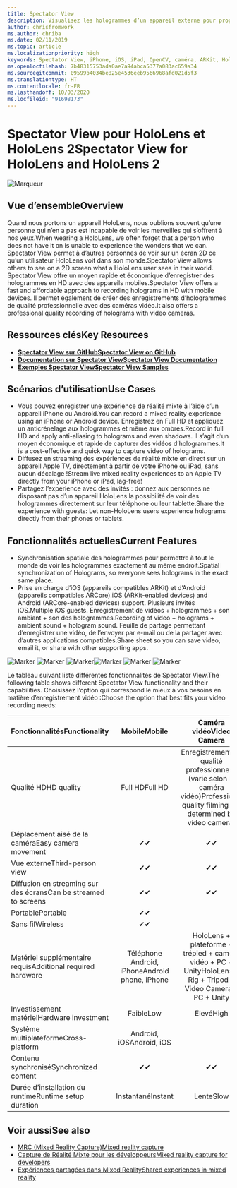 ```yaml
---
title: Spectator View
description: Visualisez les hologrammes d’un appareil externe pour proposer une expérience de réalité mixte sur un affichage externe ou enregistrer une vidéo d’une expérience de réalité mixte.
author: chrisfromwork
ms.author: chriba
ms.date: 02/11/2019
ms.topic: article
ms.localizationpriority: high
keywords: Spectator View, iPhone, iOS, iPad, OpenCV, caméra, ARKit, HoloLens, réalité mixte, MixedRealityToolkit, démonstration, enregistrement
ms.openlocfilehash: 7b48315753ada0ae7a94abca5377a083ac659a34
ms.sourcegitcommit: 09599b4034be825e4536eeb9566968afd021d5f3
ms.translationtype: HT
ms.contentlocale: fr-FR
ms.lasthandoff: 10/03/2020
ms.locfileid: "91698173"
---
```

# <a name="spectator-view-for-hololens-and-hololens-2"></a><span data-ttu-id="fdfdb-104">Spectator View pour HoloLens et HoloLens 2</span><span class="sxs-lookup"><span data-stu-id="fdfdb-104">Spectator View for HoloLens and HoloLens 2</span></span>

![Marqueur](images/SpecViewPhoneHero.jpg)

## <a name="overview"></a><span data-ttu-id="fdfdb-106">Vue d’ensemble</span><span class="sxs-lookup"><span data-stu-id="fdfdb-106">Overview</span></span>

<span data-ttu-id="fdfdb-107">Quand nous portons un appareil HoloLens, nous oublions souvent qu’une personne qui n’en a pas est incapable de voir les merveilles qui s’offrent à nos yeux.</span><span class="sxs-lookup"><span data-stu-id="fdfdb-107">When wearing a HoloLens, we often forget that a person who does not have it on is unable to experience the wonders that we can.</span></span> <span data-ttu-id="fdfdb-108">Spectator View permet à d’autres personnes de voir sur un écran 2D ce qu’un utilisateur HoloLens voit dans son monde.</span><span class="sxs-lookup"><span data-stu-id="fdfdb-108">Spectator View allows others to see on a 2D screen what a HoloLens user sees in their world.</span></span>
<span data-ttu-id="fdfdb-109">Spectator View offre un moyen rapide et économique d’enregistrer des hologrammes en HD avec des appareils mobiles.</span><span class="sxs-lookup"><span data-stu-id="fdfdb-109">Spectator View offers a fast and affordable approach to recording holograms in HD with mobile devices.</span></span> <span data-ttu-id="fdfdb-110">Il permet également de créer des enregistrements d’hologrammes de qualité professionnelle avec des caméras vidéo.</span><span class="sxs-lookup"><span data-stu-id="fdfdb-110">It also offers a professional quality recording of holograms with video cameras.</span></span>

## <a name="key-resources"></a><span data-ttu-id="fdfdb-111">Ressources clés</span><span class="sxs-lookup"><span data-stu-id="fdfdb-111">Key Resources</span></span>

* [<span data-ttu-id="fdfdb-112">**Spectator View sur GitHub**</span><span class="sxs-lookup"><span data-stu-id="fdfdb-112">**Spectator View on GitHub**</span></span>](https://github.com/microsoft/MixedReality-SpectatorView)
* [<span data-ttu-id="fdfdb-113">**Documentation sur Spectator View**</span><span class="sxs-lookup"><span data-stu-id="fdfdb-113">**Spectator View Documentation**</span></span>](https://microsoft.github.io/MixedReality-SpectatorView/README.html)
* [<span data-ttu-id="fdfdb-114">**Exemples Spectator View**</span><span class="sxs-lookup"><span data-stu-id="fdfdb-114">**Spectator View Samples**</span></span>](https://github.com/microsoft/MixedReality-SpectatorView/tree/master/samples)

## <a name="use-cases"></a><span data-ttu-id="fdfdb-115">Scénarios d’utilisation</span><span class="sxs-lookup"><span data-stu-id="fdfdb-115">Use Cases</span></span>
* <span data-ttu-id="fdfdb-116">Vous pouvez enregistrer une expérience de réalité mixte à l’aide d’un appareil iPhone ou Android.</span><span class="sxs-lookup"><span data-stu-id="fdfdb-116">You can record a mixed reality experience using an iPhone or Android device.</span></span> <span data-ttu-id="fdfdb-117">Enregistrez en Full HD et appliquez un anticrénelage aux hologrammes et même aux ombres.</span><span class="sxs-lookup"><span data-stu-id="fdfdb-117">Record in full HD and apply anti-aliasing to holograms and even shadows.</span></span> <span data-ttu-id="fdfdb-118">Il s’agit d’un moyen économique et rapide de capturer des vidéos d’hologrammes.</span><span class="sxs-lookup"><span data-stu-id="fdfdb-118">It is a cost-effective and quick way to capture video of holograms.</span></span>
* <span data-ttu-id="fdfdb-119">Diffusez en streaming des expériences de réalité mixte en direct sur un appareil Apple TV, directement à partir de votre iPhone ou iPad, sans aucun décalage !</span><span class="sxs-lookup"><span data-stu-id="fdfdb-119">Stream live mixed reality experiences to an Apple TV directly from your iPhone or iPad, lag-free!</span></span>
* <span data-ttu-id="fdfdb-120">Partagez l’expérience avec des invités : donnez aux personnes ne disposant pas d’un appareil HoloLens la possibilité de voir des hologrammes directement sur leur téléphone ou leur tablette.</span><span class="sxs-lookup"><span data-stu-id="fdfdb-120">Share the experience with guests: Let non-HoloLens users experience holograms directly from their phones or tablets.</span></span>

## <a name="current-features"></a><span data-ttu-id="fdfdb-121">Fonctionnalités actuelles</span><span class="sxs-lookup"><span data-stu-id="fdfdb-121">Current Features</span></span>

* <span data-ttu-id="fdfdb-122">Synchronisation spatiale des hologrammes pour permettre à tout le monde de voir les hologrammes exactement au même endroit.</span><span class="sxs-lookup"><span data-stu-id="fdfdb-122">Spatial synchronization of Holograms, so everyone sees holograms in the exact same place.</span></span>
* <span data-ttu-id="fdfdb-123">Prise en charge d’iOS (appareils compatibles ARKit) et d’Android (appareils compatibles ARCore).</span><span class="sxs-lookup"><span data-stu-id="fdfdb-123">iOS (ARKit-enabled devices) and Android (ARCore-enabled devices) support.</span></span>
<span data-ttu-id="fdfdb-124">Plusieurs invités iOS.</span><span class="sxs-lookup"><span data-stu-id="fdfdb-124">Multiple iOS guests.</span></span>
<span data-ttu-id="fdfdb-125">Enregistrement de vidéos + hologrammes + son ambiant + son des hologrammes.</span><span class="sxs-lookup"><span data-stu-id="fdfdb-125">Recording of video + holograms + ambient sound + hologram sound.</span></span>
<span data-ttu-id="fdfdb-126">Feuille de partage permettant d’enregistrer une vidéo, de l’envoyer par e-mail ou de la partager avec d’autres applications compatibles.</span><span class="sxs-lookup"><span data-stu-id="fdfdb-126">Share sheet so you can save video, email it, or share with other supporting apps.</span></span>

<span data-ttu-id="fdfdb-127">![Marker](images/SpecViewPhoneDemo.jpg)
![Marker](images/hololensspectatorview-500px.jpg) ![Marker](images/spectatorview-300px.png)</span><span class="sxs-lookup"><span data-stu-id="fdfdb-127">![Marker](images/SpecViewPhoneDemo.jpg)
![Marker](images/hololensspectatorview-500px.jpg) ![Marker](images/spectatorview-300px.png)</span></span>

<span data-ttu-id="fdfdb-128">Le tableau suivant liste différentes fonctionnalités de Spectator View.</span><span class="sxs-lookup"><span data-stu-id="fdfdb-128">The following table shows different Spectator View functionality and their capabilities.</span></span> <span data-ttu-id="fdfdb-129">Choisissez l’option qui correspond le mieux à vos besoins en matière d’enregistrement vidéo :</span><span class="sxs-lookup"><span data-stu-id="fdfdb-129">Choose the option that best fits your video recording needs:</span></span>

|      <span data-ttu-id="fdfdb-130">Fonctionnalités</span><span class="sxs-lookup"><span data-stu-id="fdfdb-130">Functionality</span></span>                                | <span data-ttu-id="fdfdb-131">Mobile</span><span class="sxs-lookup"><span data-stu-id="fdfdb-131">Mobile</span></span>                  |                    <span data-ttu-id="fdfdb-132">Caméra vidéo</span><span class="sxs-lookup"><span data-stu-id="fdfdb-132">Video Camera</span></span>              |
|--------------------------------------|:-----------------------:|:-------------------------------------------:|
| <span data-ttu-id="fdfdb-133">Qualité HD</span><span class="sxs-lookup"><span data-stu-id="fdfdb-133">HD quality</span></span>                           |         <span data-ttu-id="fdfdb-134">Full HD</span><span class="sxs-lookup"><span data-stu-id="fdfdb-134">Full HD</span></span>         |        <span data-ttu-id="fdfdb-135">Enregistrement de qualité professionnelle (varie selon la caméra vidéo)</span><span class="sxs-lookup"><span data-stu-id="fdfdb-135">Professional quality filming (as determined by video camera)</span></span>      |
| <span data-ttu-id="fdfdb-136">Déplacement aisé de la caméra</span><span class="sxs-lookup"><span data-stu-id="fdfdb-136">Easy camera movement</span></span>                 |            <span data-ttu-id="fdfdb-137">✔</span><span class="sxs-lookup"><span data-stu-id="fdfdb-137">✔</span></span>            |                      <span data-ttu-id="fdfdb-138">✔</span><span class="sxs-lookup"><span data-stu-id="fdfdb-138">✔</span></span>                      |
| <span data-ttu-id="fdfdb-139">Vue externe</span><span class="sxs-lookup"><span data-stu-id="fdfdb-139">Third-person view</span></span>                    |            <span data-ttu-id="fdfdb-140">✔</span><span class="sxs-lookup"><span data-stu-id="fdfdb-140">✔</span></span>            |                      <span data-ttu-id="fdfdb-141">✔</span><span class="sxs-lookup"><span data-stu-id="fdfdb-141">✔</span></span>                      |
| <span data-ttu-id="fdfdb-142">Diffusion en streaming sur des écrans</span><span class="sxs-lookup"><span data-stu-id="fdfdb-142">Can be streamed to screens</span></span>           |            <span data-ttu-id="fdfdb-143">✔</span><span class="sxs-lookup"><span data-stu-id="fdfdb-143">✔</span></span>            |                      <span data-ttu-id="fdfdb-144">✔</span><span class="sxs-lookup"><span data-stu-id="fdfdb-144">✔</span></span>                      |
| <span data-ttu-id="fdfdb-145">Portable</span><span class="sxs-lookup"><span data-stu-id="fdfdb-145">Portable</span></span>                             |            <span data-ttu-id="fdfdb-146">✔</span><span class="sxs-lookup"><span data-stu-id="fdfdb-146">✔</span></span>            |                                             |
| <span data-ttu-id="fdfdb-147">Sans fil</span><span class="sxs-lookup"><span data-stu-id="fdfdb-147">Wireless</span></span>                             |            <span data-ttu-id="fdfdb-148">✔</span><span class="sxs-lookup"><span data-stu-id="fdfdb-148">✔</span></span>            |                                             |
| <span data-ttu-id="fdfdb-149">Matériel supplémentaire requis</span><span class="sxs-lookup"><span data-stu-id="fdfdb-149">Additional required hardware</span></span>         |     <span data-ttu-id="fdfdb-150">Téléphone Android, iPhone</span><span class="sxs-lookup"><span data-stu-id="fdfdb-150">Android phone, iPhone</span></span>    | <span data-ttu-id="fdfdb-151">HoloLens + plateforme + trépied + caméra vidéo + PC + Unity</span><span class="sxs-lookup"><span data-stu-id="fdfdb-151">HoloLens + Rig + Tripod + Video Camera + PC + Unity</span></span> |
| <span data-ttu-id="fdfdb-152">Investissement matériel</span><span class="sxs-lookup"><span data-stu-id="fdfdb-152">Hardware investment</span></span>                  |           <span data-ttu-id="fdfdb-153">Faible</span><span class="sxs-lookup"><span data-stu-id="fdfdb-153">Low</span></span>            |                     <span data-ttu-id="fdfdb-154">Élevé</span><span class="sxs-lookup"><span data-stu-id="fdfdb-154">High</span></span>                    |
| <span data-ttu-id="fdfdb-155">Système multiplateforme</span><span class="sxs-lookup"><span data-stu-id="fdfdb-155">Cross-platform</span></span>                       |           <span data-ttu-id="fdfdb-156">Android, iOS</span><span class="sxs-lookup"><span data-stu-id="fdfdb-156">Android, iOS</span></span>   |                                             |
| <span data-ttu-id="fdfdb-157">Contenu synchronisé</span><span class="sxs-lookup"><span data-stu-id="fdfdb-157">Synchronized content</span></span>                 |            <span data-ttu-id="fdfdb-158">✔</span><span class="sxs-lookup"><span data-stu-id="fdfdb-158">✔</span></span>            |                      <span data-ttu-id="fdfdb-159">✔</span><span class="sxs-lookup"><span data-stu-id="fdfdb-159">✔</span></span>                      |
| <span data-ttu-id="fdfdb-160">Durée d’installation du runtime</span><span class="sxs-lookup"><span data-stu-id="fdfdb-160">Runtime setup duration</span></span>               |         <span data-ttu-id="fdfdb-161">Instantané</span><span class="sxs-lookup"><span data-stu-id="fdfdb-161">Instant</span></span>          |                     <span data-ttu-id="fdfdb-162">Lente</span><span class="sxs-lookup"><span data-stu-id="fdfdb-162">Slow</span></span>                    |
## <a name="see-also"></a><span data-ttu-id="fdfdb-163">Voir aussi</span><span class="sxs-lookup"><span data-stu-id="fdfdb-163">See also</span></span>

* [<span data-ttu-id="fdfdb-164">MRC (Mixed Reality Capture)</span><span class="sxs-lookup"><span data-stu-id="fdfdb-164">Mixed reality capture</span></span>](../../mixed-reality-capture.md) 
* [<span data-ttu-id="fdfdb-165">Capture de Réalité Mixte pour les développeurs</span><span class="sxs-lookup"><span data-stu-id="fdfdb-165">Mixed reality capture for developers</span></span>](mixed-reality-capture-for-developers.md)
* [<span data-ttu-id="fdfdb-166">Expériences partagées dans Mixed Reality</span><span class="sxs-lookup"><span data-stu-id="fdfdb-166">Shared experiences in mixed reality</span></span>](shared-experiences-in-mixed-reality.md)
